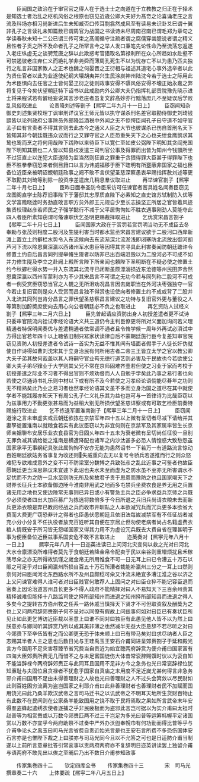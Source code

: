 <!-- { "loadSidebar": true } -->
　　臣闻国之致治在于审官官之得人在于选士士之向道在于立教教之归正在于择术是知选士者治乱之枢机风俗之根原也窃见近歳公卿大夫好为髙竒之论喜诵老庄之言流及科场亦相习尚新进后生未知臧否口传耳剽翕然成风至有读易未识卦爻巳谓十翼非孔子之言读礼未知篇数已谓周官为战国之书读诗未尽周南召南已谓毛郑为章句之学读春秋未知十二公已谓三传可束之髙阁循守注疏者谓之腐儒穿凿臆说者谓之精义且性者子贡之所不及命者孔子之所罕言今之举人发口秉笔先论性命乃至流荡忘返遂入老庄纵虚无之谈骋荒唐之辞以此欺惑考官猎取名第禄利所在众心所趋如水赴壑不可禁遏彼老庄弃仁义而絶礼学非尧舜而薄周孔死生不以为忧存亡不以为患乃匹夫独行之私言非国家教人之正术也魏之何晏晋之王衍相与祖述其道宅心事外选举者以此为贤仕官者以此为业遂使纪纲大壊胡夷并兴生民涂炭神州陆沈今若于选士之际用此为术臣惧向去任官之士皆何晏玊衍之徒则政事安得不隳风俗安得不壊正始永嘉之弊将复见于今矣伏望朝廷特下诏书以此戒励内外公卿大夫仍指挥礼部贡院豫先晓示进士将来程试若有僻经妄说其言渉老庄者虽复文辞髙妙亦行黜落庶几不至疑误后学败乱风俗取进止
　　论责降刘述等劄子【熈寜二年九月十一日上】
　　臣窃闻知杂御史刘述集贤校理丁讽审刑详议官王师元皆以执守谋杀刑名差官取勘侍御史刘琦钱顗皆以论列政府公事除员外郎降监酒税中外闻之无不惊愕臣闻孔子曰守道不如守官孟子曰有言责者不得其言则去此古今之通义人臣之大节也彼谋杀已伤自首刑名天下皆知其非今朝廷既违众议而行之又罪守官之人臣恐重失天下之心也夫绁食鹰鹯求其鸷也鸷而烹之将何用哉陛下践阼以来待臣下以寛仁至如皮公弼陛下明知其贪阎充国陛下明知其猥也二人皆以知县权发遣三司判官公事及得罪而出皆为知州今钱顗所坐不过狂直止以迕犯大臣遂降为监当然则狂直之罪重于贪猥得罪大臣甚于得罪陛下也臣不胜拳拳窃恐来者侧目箝口以言为讳威福移于臣下聦明有所壅蔽非国家之福也臣备位近臣亲被明诏覩朝廷政事之阙不敢不言伏望圣慈深察愚衷早赐指挥赦刘述等更不取勘其刘琦等别除一般资序差遣庶几稍息羣议取进止
　　再举谏官劄子【熈寕二年十月七日上】
　　臣昨日面奉圣防令臣采访可任谏官者宻具姓名闻奏臣窃见龙图阁直学士陈荐旧事陛下于藩邸其忠厚质直陛下必素知之直史馆苏轼制防入优等文学富赡晓逹时务劲直敢言职方贠外郎王元规自少至长志操坚正所居之官皆着风迹集贤校理赵彦若师民之子强学懿行不减于父平居恂恂如不胜衣遇事刚劲人莫能夺此四人者臣所素知窃谓可偹谏职伏乞圣明更赐裁择取进止
　　乞优赏宋昌言劄子【熈寕二年十月七日上】
　　臣闻国家大政在于赏罚若赏罚明当功无不成臣去冬奉勅与张茂则相度二股河及生隄利害当时都水监丞宋昌言建议欲于二股河口西岸新滩上置立土约擗栏水势令入东流候向去东流渐深北流淤浅即闭塞防北流放出御河胡芦河下流以除恩冀深瀛以西诸州军水患臣等因得其言寻具此利害奏闻防朝廷聴许令修置土约自后昌言同列提举脩生隄者以防非已出百端沮毁以为二股河必不可成不如并力修生隄及李立之赴阙上殿所言陛下所亲闻也頼陛下圣明断在不疑必使之修置土约今秋擗栏得水势一并入东流其北流寻已闭断虽颇漂溺损近东沧徳等州民田庐舍然恩冀深瀛以西州军蒙利亦为不少其宋昌言不可谓之无功今若与同列称二股河不可成者一例受赏臣窃恐当官之人覩之无所沮劝况昌言因去嵗职当在外河决枣强独夺一官今若止复旧官则是众人受赏而昌言独不得赏也设使向者修置土约不成或背了二股并入北流其同列岂肯分昌言之罪伏望圣慈察昌言建议之功特与复旧官外更与董役之人等第别加酧奬庶使向去用心向公者朝廷必不负之也取进止
　　再乞资防人试经义劄子【熈寕三年二月六日上】
　　臣先曽起请应资防出身人初授差遣者更不试诗只委审官院流内铨试孝经论语大义共三道仍令主判臣僚更将所对义面加询问若义理精通者特保明闻奏优与差遣稍通者依常调不通者且令脩学候一周年外再试必湏试中方得出官若年四十以上聴依旧制只冩家状读律自后不蒙朝廷施行臣今复差知审官院窃见资防人初授差遣者令试诗一首实为无益不惟其间有墙面者假手于人徒长奸伪就使自作诗得如曹刘沈宋其于立身治民有何所用古者二帝三王皆立太学之官以教公卿大夫子弟其故何哉盖以其人将嗣守官业苟无徳行道艺则必害及于民故也今若欲使公卿大夫子弟尽肄业于大学则其父兄不常在京师固难齐壹若但使之习业于家而考校于初授差遣之际业不习者不得出官则不烦劝督而人人自勉于学矣此乃事之易行者也向若使之尽通诗书礼乐则中材以下或有所不及今若使之习孝经论语倘能尽朞年之功则无不精熟矣此乃业之易习者也然孝经论语其文虽不多而立身治国之道尽在其中就使学者不能践履亦知天下有周公孔子仁义礼乐其为益也岂可与一首律诗为比哉臣窃以为兹事用力不勤更张甚易而为益稍大别无所损伏望圣慈详察或有可取乞检臣前奏特赐施行取进止
　　乞不拣退军置淮南劄子【熈寕三年二月十一日上】
　　臣窃闻道涂之言未审虚实或云朝廷欲拣在京禁军年四十五以上微有呈切者尽减下请给并其妻孥徙置淮南以就粮食若实有此议臣窃以为非宜何则在京禁军及其家属率皆生长京师亲姻聨布安居乐业衣食县官为日固乆年四十五未为衰老微有呈切尚任征役一旦别无罪负减其请给徙之淮南是横遭降配也诸军之内沙汰甚多必恐人情惶惑大致愁怨虽国家承平无事纲纪具张此属恟恟不安亦无能为患然诏书一下若万一有道路流言惊动百姓朝廷欲姑务省事复为收还则失威重向去无以复号令骄兵若遂推而行之则众怒难犯专欲难成意外之变不可不防梁室分魏博之兵致张彦之乱此近事之可鉴者也故臣愿朝廷更当深思熟议未宜遽下此诏也夫水未至而虚为之防水虽不至亦无所害谓水不足忧而不为之防一旦水至则防无所及矣故君子贵于思患而豫防之也且国家竭天下之财养长征兵士本欲备御边陲今淮南非用武之地而多屯禁兵坐费衣食是养无用之兵置诸无用之地也又使边陲常无事则已异日或小有警急主兵之臣必争求益兵京师之兵既少必须使者四出大加召募广为拣选将数倍多于今日所退之兵旧兵尚请衣粮未去而新兵更添衣粮是弃已教阅经战之兵而收市井甽畆之人本欲减冗兵而冗兵更多本欲省大费而大费更广窃恐非计之得者也臣愚伏愿朝廷且依旧法每嵗减禁军有不任征战者减充小分小分复不任执役者放充百姓听其自便在京居止但勿使老病者尚占名籍虚费衣粮人情既安于所习皆无怨嗟国家又得其力用不为虚设冗兵既去大费自省在理甚明于事为便臣备位近臣兹事系国安危不敢不言取进止
　　迩英奏对【熈寕元年八月十一日上】
　　熈寜元年八月十一日迩英进读已上问河北灾变何以救之光对曰河北大水仓廪漂没所难得者莫先于食朝廷若降金帛令配卖于民以籴谷则重増烦扰且禾稼荡尽籴之亦无所得故饥馑之嵗金帛无所用惟食不可一日无耳上曰已令漕五十万石以赈之可足乎对曰臣闻瀛州所损自百五十万石所漕者裁能补瀛州三分之一耳上曰然则奈何对曰臣闻河北东西路水所不及州县颇稔可籴又汴流未絶宜多漕江淮之谷以济之上又问谏官难得人谁可者对曰臣贱官何敢荐人上固问之对曰臣仓猝不能记容臣退而宻奏上因论治道言州县长吏多不得人政府不能精择对曰人不易知天下三百余州责其精择诚难但能择十八路监司使之择所部知州而进退之知州择所部知县而进退之得人多矣今之提转古方伯州牧之任系一路休戚当慎择天下贤才不可但取资叙及酬奬为之也上又问两府辞郊赉劄子何不呈对以同僚有假故上问兹事何如对曰臣已有奏状臣所见止如此更乞博访近臣裁以圣意上曰谁不同对曰独臣有此愚见他人皆不以为然上曰朕意亦与卿同听其辞赏乃所以成其美非薄之也然减半无益大臣恳辞不若尽听之对曰今郊赉下至卒伍皆有之而公卿更无恐于体未顺上曰已有带马矣对曰求尽纳者人臣之志赐其半者人主之恩也后数日光与王珪禹玉王安石介甫同进呈郊赉劄子于延和殿光言方今国用不足灾害荐臻节省冗费当自贵近为始宜聴两府辞赏为便介甫曰国家富有四海大臣郊赉所费无几而惜不之与未足富国徒伤大体昔常衮辞赐馔时议以为衮自知不能当辞禄今两府辞郊赉正与此同耳且国用不足非方今之急务也光曰常衮辞禄位犹知亷耻与夫固位且贪禄者不犹愈乎国家自真庙之末用度不足近嵗尤甚何得言非急务邪介甫曰国用不足由未得善理财之人故也光曰善理财之人不过头会箕敛以尽民财如此则百姓困穷流离为盗岂国家之利耶介甫曰此非善理财者也善理财者民不加赋而国用饶光曰此乃桑羊欺汉武帝之言司马迁书之以讥武帝之不明耳天地所生货财百物止有此数不在民间则在公家桑羊能致国用之饶不取于民将焉取之果如所言武帝末年安得羣盗蜂起遣绣衣使者逐捕之乎非民疲极而为盗邪此言岂可据以为实介甫曰太祖时赵普等为相赏赉或以万数今郊赉匹两不过三千岂足为多光曰普等运筹帏幄平定诸国赏以万数不亦宜乎今两府助祭不过奏中严外办沃盥奉帨巾有何功勤而得比普等乎与介甫争论乆之禹玉曰司马光言省费自贵近始光言是也王安石言所费不多恐伤国体安石言亦是也惟陛下裁之上曰朕亦与司马光同今且以不允答之可也是日适防介甫当制遂以上前所言意章批答引常衮事以责两府两府亦不复辞明日迩英讲读罢上独留介甫与语两府不敢先出以俟之至晡后乃出不数日介甫参知政事














　　传家集巻四十二
　　钦定四库全书
　　传家集巻四十三　　　　宋　司马光　撰章奏二十六
　　上体要疏【熈寜二年八月五日上】
